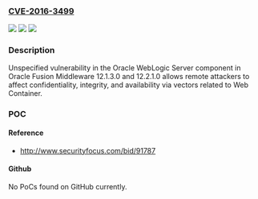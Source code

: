 ### [CVE-2016-3499](https://cve.mitre.org/cgi-bin/cvename.cgi?name=CVE-2016-3499)
![](https://img.shields.io/static/v1?label=Product&message=n%2Fa&color=blue)
![](https://img.shields.io/static/v1?label=Version&message=n%2Fa&color=blue)
![](https://img.shields.io/static/v1?label=Vulnerability&message=n%2Fa&color=brighgreen)

### Description

Unspecified vulnerability in the Oracle WebLogic Server component in Oracle Fusion Middleware 12.1.3.0 and 12.2.1.0 allows remote attackers to affect confidentiality, integrity, and availability via vectors related to Web Container.

### POC

#### Reference
- http://www.securityfocus.com/bid/91787

#### Github
No PoCs found on GitHub currently.

